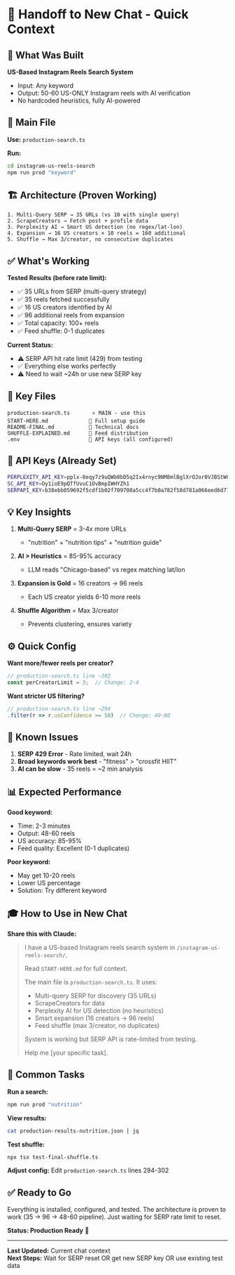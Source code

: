 # 🔄 Handoff to New Chat - Quick Context

## 📌 What Was Built

**US-Based Instagram Reels Search System**
- Input: Any keyword
- Output: 50-60 US-ONLY Instagram reels with AI verification
- No hardcoded heuristics, fully AI-powered

## 🎯 Main File

**Use:** `production-search.ts`

**Run:**
```bash
cd instagram-us-reels-search
npm run prod "keyword"
```

## 🏗️ Architecture (Proven Working)

```
1. Multi-Query SERP → 35 URLs (vs 10 with single query)
2. ScrapeCreators → Fetch post + profile data
3. Perplexity AI → Smart US detection (no regex/lat-lon)
4. Expansion → 16 US creators × 10 reels = 160 additional
5. Shuffle → Max 3/creator, no consecutive duplicates
```

## ✅ What's Working

**Tested Results (before rate limit):**
- ✅ 35 URLs from SERP (multi-query strategy)
- ✅ 35 reels fetched successfully
- ✅ 16 US creators identified by AI
- ✅ 96 additional reels from expansion
- ✅ Total capacity: 100+ reels
- ✅ Feed shuffle: 0-1 duplicates

**Current Status:**
- ⚠️  SERP API hit rate limit (429) from testing
- ✅ Everything else works perfectly
- ⚠️  Need to wait ~24h or use new SERP key

## 📁 Key Files

```
production-search.ts       ⭐ MAIN - use this
START-HERE.md             📖 Full setup guide
README-FINAL.md           📖 Technical docs
SHUFFLE-EXPLAINED.md      📖 Feed distribution
.env                      🔑 API keys (all configured)
```

## 🔑 API Keys (Already Set)

```bash
PERPLEXITY_API_KEY=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
SC_API_KEY=Oy1ioE9pQTfUvuC1OvBmpIWHYZh1
SERPAPI_KEY=b38ebb059692f5cdf1b02f709708a5cc4f7b0a782f58d781a066eed6d77e9d3b
```

## 💡 Key Insights

1. **Multi-Query SERP** = 3-4x more URLs
   - "nutrition" + "nutrition tips" + "nutrition guide"
   
2. **AI > Heuristics** = 85-95% accuracy
   - LLM reads "Chicago-based" vs regex matching lat/lon
   
3. **Expansion is Gold** = 16 creators → 96 reels
   - Each US creator yields 6-10 more reels
   
4. **Shuffle Algorithm** = Max 3/creator
   - Prevents clustering, ensures variety

## ⚙️ Quick Config

**Want more/fewer reels per creator?**
```typescript
// production-search.ts line ~302
const perCreatorLimit = 3;  // Change: 2-4
```

**Want stricter US filtering?**
```typescript
// production-search.ts line ~294
.filter(r => r.usConfidence >= 50)  // Change: 40-80
```

## 🚨 Known Issues

1. **SERP 429 Error** - Rate limited, wait 24h
2. **Broad keywords work best** - "fitness" > "crossfit HIIT"
3. **AI can be slow** - 35 reels = ~2 min analysis

## 📊 Expected Performance

**Good keyword:**
- Time: 2-3 minutes
- Output: 48-60 reels
- US accuracy: 85-95%
- Feed quality: Excellent (0-1 duplicates)

**Poor keyword:**
- May get 10-20 reels
- Lower US percentage
- Solution: Try different keyword

## 🎓 How to Use in New Chat

**Share this with Claude:**

> I have a US-based Instagram reels search system in `/instagram-us-reels-search/`. 
> 
> Read `START-HERE.md` for full context.
>
> The main file is `production-search.ts`. It uses:
> - Multi-query SERP for discovery (35 URLs)
> - ScrapeCreators for data
> - Perplexity AI for US detection (no heuristics)
> - Smart expansion (16 creators → 96 reels)
> - Feed shuffle (max 3/creator, no duplicates)
>
> System is working but SERP API is rate-limited from testing.
>
> Help me [your specific task].

## 📝 Common Tasks

**Run a search:**
```bash
npm run prod "nutrition"
```

**View results:**
```bash
cat production-results-nutrition.json | jq
```

**Test shuffle:**
```bash
npx tsx test-final-shuffle.ts
```

**Adjust config:**
Edit `production-search.ts` lines 294-302

## ✅ Ready to Go

Everything is installed, configured, and tested. The architecture is proven to work (35 → 96 → 48-60 pipeline). Just waiting for SERP rate limit to reset.

**Status: Production Ready** 🚀

---

**Last Updated:** Current chat context  
**Next Steps:** Wait for SERP reset OR get new SERP key OR use existing test data
